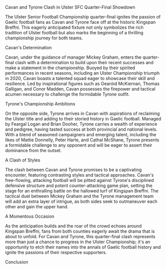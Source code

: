 Cavan and Tyrone Clash in Ulster SFC Quarter-Final Showdown


The Ulster Senior Football Championship quarter-final ignites the passion of Gaelic football fans as Cavan and Tyrone face off at the historic Kingspan Breffni. This eagerly anticipated fixture not only symbolizes the rich tradition of Ulster football but also marks the beginning of a thrilling championship journey for both teams.

Cavan's Determination

Cavan, under the guidance of manager Mickey Graham, enters the quarter-final clash with a determination to build upon their recent successes and make a statement in the championship. Buoyed by their spirited performances in recent seasons, including an Ulster Championship triumph in 2020, Cavan boasts a talented squad eager to showcase their skill and resilience. Led by inspirational figures such as Gearóid McKiernan, Thomas Galligan, and Conor Madden, Cavan possesses the firepower and tactical acumen necessary to challenge the formidable Tyrone outfit.

Tyrone's Championship Ambitions

On the opposite side, Tyrone arrives in Cavan with aspirations of reclaiming the Ulster title and adding to their storied history in Gaelic football. Managed by Feargal Logan and Brian Dooher, Tyrone carries a wealth of experience and pedigree, having tasted success at both provincial and national levels. With a blend of seasoned campaigners and emerging talent, including the likes of Mattie Donnelly, Peter Harte, and Cathal McShane, Tyrone presents a formidable challenge to any opponent and will be eager to assert their dominance from the outset.

A Clash of Styles

The clash between Cavan and Tyrone promises to be a captivating encounter, featuring contrasting styles and tactical approaches. Cavan's free-flowing, attacking football will be pitted against Tyrone's disciplined defensive structure and potent counter-attacking game plan, setting the stage for an enthralling battle on the hallowed turf of Kingspan Breffni. The tactical duel between Mickey Graham and the Tyrone management team will add an extra layer of intrigue, as both sides seek to outmaneuver each other and gain the upper hand.

A Momentous Occasion

As the anticipation builds and the roar of the crowd echoes around Kingspan Breffni, fans from both counties eagerly await the drama that is about to unfold. For Cavan and Tyrone, this quarter-final clash represents more than just a chance to progress in the Ulster Championship; it's an opportunity to etch their names into the annals of Gaelic football history and ignite the passions of their respective supporters.

Conclusion

